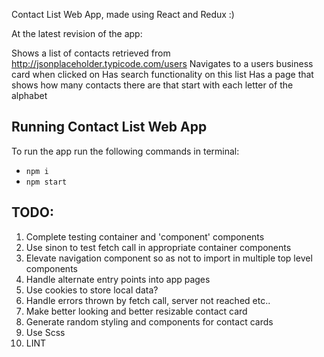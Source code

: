 Contact List Web App, made using React and Redux :)

At the latest revision of the app:

Shows a list of contacts retrieved from http://jsonplaceholder.typicode.com/users
Navigates to a users business card when clicked on
Has search functionality on this list
Has a page that shows how many contacts there are that start with each letter of the alphabet


## Running Contact List Web App

To run the app run the following commands in terminal:

* `npm i`
* `npm start`

## TODO:

1. Complete testing container and 'component' components
2. Use sinon to test fetch call in appropriate container components
3. Elevate navigation component so as not to import in multiple top level components
4. Handle alternate entry points into app pages
5. Use cookies to store local data?
6. Handle errors thrown by fetch call, server not reached etc..
7. Make better looking and better resizable contact card
8. Generate random styling and components for contact cards
9. Use Scss
10. LINT
